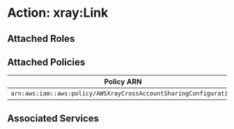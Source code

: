 # Action: xray:Link

## Attached Roles

## Attached Policies

| Policy ARN | Policy Name |
|------------|-------------|
| `arn:aws:iam::aws:policy/AWSXrayCrossAccountSharingConfiguration` | [AWSXrayCrossAccountSharingConfiguration](../policies.md#awsxraycrossaccountsharingconfiguration) |

## Associated Services

